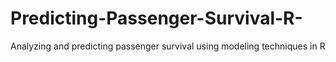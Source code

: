 # Predicting-Passenger-Survival-R-
Analyzing and predicting passenger survival using modeling techniques in R
